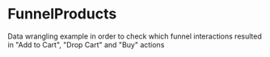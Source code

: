 # FunnelProducts
Data wrangling example in order to check which funnel interactions resulted in "Add to Cart", "Drop Cart" and "Buy" actions
